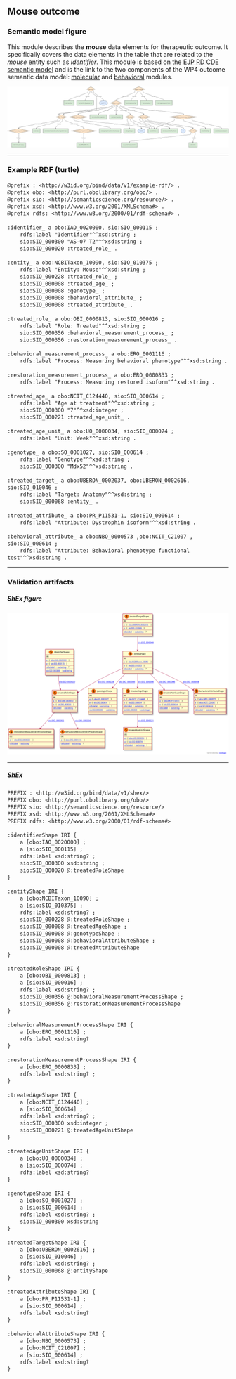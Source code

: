 ## Mouse outcome

### Semantic model figure
This module describes the __mouse__ data elements for therapeutic outcome. It specifically covers the data elements in the table that are related to the _mouse_ entity such as _identifier_. This module is based on the [EJP RD CDE semantic model](https://github.com/ejp-rd-vp/CDE-semantic-model/tree/develop) and is the link to the two components of the WP4 outcome semantic data model: [molecular](https://github.com/NuriaQueralt/bind-data-semantic-model/blob/main/therapeutic-wp4/docs/molecular_outcome.md) and [behavioral](https://github.com/NuriaQueralt/bind-data-semantic-model/blob/main/therapeutic-wp4/docs/behavioral_outcome.md) modules.  
<p align="center">
    <a href="../images/rdf/mouse_outcome.png" target="_blank">
        <img src="../images/rdf/mouse_outcome.png">
    </a>
</p>

***

### Example RDF (turtle)
```ttl
@prefix : <http://w3id.org/bind/data/v1/example-rdf/> .
@prefix obo: <http://purl.obolibrary.org/obo/> .
@prefix sio: <http://semanticscience.org/resource/> .
@prefix xsd: <http://www.w3.org/2001/XMLSchema#> .
@prefix rdfs: <http://www.w3.org/2000/01/rdf-schema#> .

:identifier_ a obo:IAO_0020000, sio:SIO_000115 ;
    rdfs:label "Identifier"^^xsd:string ;
    sio:SIO_000300 "AS-07 T2"^^xsd:string ;
    sio:SIO_000020 :treated_role_ .

:entity_ a obo:NCBITaxon_10090, sio:SIO_010375 ;
    rdfs:label "Entity: Mouse"^^xsd:string ;
    sio:SIO_000228 :treated_role_ ;
    sio:SIO_000008 :treated_age_ ;
    sio:SIO_000008 :genotype_ ;
    sio:SIO_000008 :behavioral_attribute_ ;
    sio:SIO_000008 :treated_attribute_ .

:treated_role_ a obo:OBI_0000813, sio:SIO_000016 ;
    rdfs:label "Role: Treated"^^xsd:string ;
    sio:SIO_000356 :behavioral_measurement_process_ ;
    sio:SIO_000356 :restoration_measurement_process_ .

:behavioral_measurement_process_ a obo:ERO_0001116 ;
    rdfs:label "Process: Measuring behavioral phenotype"^^xsd:string .

:restoration_measurement_process_ a obo:ERO_0000833 ;
    rdfs:label "Process: Measuring restored isoform"^^xsd:string .

:treated_age_ a obo:NCIT_C124440, sio:SIO_000614 ;
    rdfs:label "Age at treatment"^^xsd:string ;
    sio:SIO_000300 "7"^^xsd:integer ;
    sio:SIO_000221 :treated_age_unit_ .

:treated_age_unit_ a obo:UO_0000034, sio:SIO_000074 ;
    rdfs:label "Unit: Week"^^xsd:string .

:genotype_ a obo:SO_0001027, sio:SIO_000614 ;
    rdfs:label "Genotype"^^xsd:string ;
    sio:SIO_000300 "Mdx52"^^xsd:string .

:treated_target_ a obo:UBERON_0002037, obo:UBERON_0002616, sio:SIO_010046 ;
    rdfs:label "Target: Anatomy"^^xsd:string ;
    sio:SIO_000068 :entity_ .

:treated_attribute_ a obo:PR_P11531-1, sio:SIO_000614 ;
    rdfs:label "Attribute: Dystrophin isoform"^^xsd:string .

:behavioral_attribute_ a obo:NBO_0000573 ,obo:NCIT_C21007 , sio:SIO_000614 ;
    rdfs:label "Attribute: Behavioral phenotype functional test"^^xsd:string .
```

***
### Validation artifacts
##### ShEx figure
<p align="center">
    <a href="../images/shex/mouse_outcome.svg" target="_blank">
        <img src="../images/shex/mouse_outcome.svg">
    </a>
</p>

***
##### ShEx
``` ShEx
PREFIX : <http://w3id.org/bind/data/v1/shex/>
PREFIX obo: <http://purl.obolibrary.org/obo/>
PREFIX sio: <http://semanticscience.org/resource/>
PREFIX xsd: <http://www.w3.org/2001/XMLSchema#>
PREFIX rdfs: <http://www.w3.org/2000/01/rdf-schema#>

:identifierShape IRI {
    a [obo:IAO_0020000] ;
    a [sio:SIO_000115] ;
    rdfs:label xsd:string? ;
    sio:SIO_000300 xsd:string ;
    sio:SIO_000020 @:treatedRoleShape
}

:entityShape IRI {
    a [obo:NCBITaxon_10090] ;
    a [sio:SIO_010375] ;
    rdfs:label xsd:string? ;
    sio:SIO_000228 @:treatedRoleShape ;
    sio:SIO_000008 @:treatedAgeShape ;
    sio:SIO_000008 @:genotypeShape ;
    sio:SIO_000008 @:behavioralAttributeShape ;
    sio:SIO_000008 @:treatedAttributeShape
}

:treatedRoleShape IRI {
    a [obo:OBI_0000813] ;
    a [sio:SIO_000016] ;
    rdfs:label xsd:string? ;
    sio:SIO_000356 @:behavioralMeasurementProcessShape ;
    sio:SIO_000356 @:restorationMeasurementProcessShape
}

:behavioralMeasurementProcessShape IRI {
    a [obo:ERO_0001116] ;
    rdfs:label xsd:string?
}

:restorationMeasurementProcessShape IRI {
    a [obo:ERO_0000833] ;
    rdfs:label xsd:string? ;
}

:treatedAgeShape IRI {
    a [obo:NCIT_C124440] ;
    a [sio:SIO_000614] ;
    rdfs:label xsd:string? ;
    sio:SIO_000300 xsd:integer ;
    sio:SIO_000221 @:treatedAgeUnitShape
}

:treatedAgeUnitShape IRI {
    a [obo:UO_0000034] ;
    a [sio:SIO_000074] ;
    rdfs:label xsd:string?
}

:genotypeShape IRI {
    a [obo:SO_0001027] ;
    a [sio:SIO_000614] ;
    rdfs:label xsd:string? ;
    sio:SIO_000300 xsd:string
}

:treatedTargetShape IRI {
    a [obo:UBERON_0002616] ;
    a [sio:SIO_010046] ;
    rdfs:label xsd:string? ;
    sio:SIO_000068 @:entityShape
}

:treatedAttributeShape IRI {
    a [obo:PR_P11531-1] ;
    a [sio:SIO_000614] ;
    rdfs:label xsd:string?
}

:behavioralAttributeShape IRI {
    a [obo:NBO_0000573] ;
    a [obo:NCIT_C21007] ;
    a [sio:SIO_000614] ;
    rdfs:label xsd:string?
}
```
